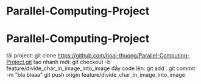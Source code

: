# Parallel-Computing-Project
# Parallel-Computing-Project
tải project: git clone https://github.com/hoai-thuong/Parallel-Computing-Project.git
tạo nhánh mới: git checkout -b feature/divide_char_in_image_into_image
đẩy code lên:
  git add . 
  git commit -m "bla blaaa"
  git push origin feature/divide_char_in_image_into_image

  
